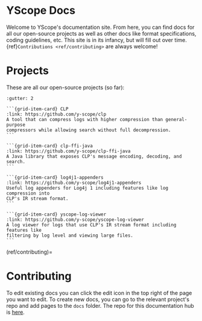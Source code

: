 # YScope Docs

Welcome to YScope's documentation site. From here, you can find docs for all our
open-source projects as well as other docs like format specifications, coding 
guidelines, etc. This site is in its infancy, but will fill out over time.
{ref}`Contributions <ref/contributing>` are always welcome!

# Projects

These are all our open-source projects (so far):

````{grid} 1 1 2 2
:gutter: 2

```{grid-item-card} CLP
:link: https://github.com/y-scope/clp
A tool that can compress logs with higher compression than general-purpose
compressors while allowing search without full decompression.
```

```{grid-item-card} clp-ffi-java
:link: https://github.com/y-scope/clp-ffi-java
A Java library that exposes CLP's message encoding, decoding, and search.
```

```{grid-item-card} log4j1-appenders
:link: https://github.com/y-scope/log4j1-appenders
Useful log appenders for Log4j 1 including features like log compression into
CLP's IR stream format.
```

```{grid-item-card} yscope-log-viewer
:link: https://github.com/y-scope/yscope-log-viewer
A log viewer for logs that use CLP's IR stream format including features like
filtering by log level and viewing large files.
```
````

(ref/contributing)=
# Contributing

To edit existing docs you can click the edit icon in the top right of the page
you want to edit. To create new docs, you can go to the relevant project's repo
and add pages to the `docs` folder. The repo for this documentation hub is
[here][yscope-docs]. 

[CLP]: https://github.com/y-scope/clp
[clp-ffi-java]: https://github.com/y-scope/clp-ffi-java
[log4j1-appenders]: https://github.com/y-scope/log4j1-appenders
[yscope-log-viewer]: https://github.com/y-scope/yscope-log-viewer
[yscope-docs]: https://github.com/y-scope/yscope-docs
